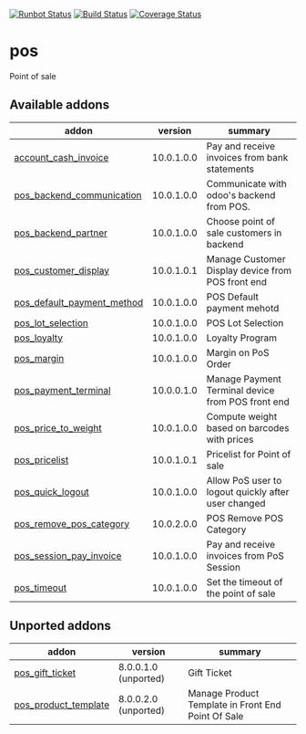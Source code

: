 [![Runbot Status](https://runbot.odoo-community.org/runbot/badge/flat/184/10.0.svg)](https://runbot.odoo-community.org/runbot/repo/github-com-oca-pos-184)
[![Build Status](https://travis-ci.org/OCA/pos.svg?branch=10.0)](https://travis-ci.org/OCA/pos)
[![Coverage Status](https://coveralls.io/repos/OCA/pos/badge.png?branch=10.0)](https://coveralls.io/r/OCA/pos?branch=10.0)

pos
===

Point of sale

[//]: # (addons)

Available addons
----------------
addon | version | summary
--- | --- | ---
[account_cash_invoice](account_cash_invoice/) | 10.0.1.0.0 | Pay and receive invoices from bank statements
[pos_backend_communication](pos_backend_communication/) | 10.0.1.0.0 | Communicate with odoo's backend from POS.
[pos_backend_partner](pos_backend_partner/) | 10.0.1.0.0 | Choose point of sale customers in backend
[pos_customer_display](pos_customer_display/) | 10.0.1.0.1 | Manage Customer Display device from POS front end
[pos_default_payment_method](pos_default_payment_method/) | 10.0.1.0.0 | POS Default payment mehotd
[pos_lot_selection](pos_lot_selection/) | 10.0.1.0.0 | POS Lot Selection
[pos_loyalty](pos_loyalty/) | 10.0.1.0.0 | Loyalty Program
[pos_margin](pos_margin/) | 10.0.1.0.0 | Margin on PoS Order
[pos_payment_terminal](pos_payment_terminal/) | 10.0.0.1.0 | Manage Payment Terminal device from POS front end
[pos_price_to_weight](pos_price_to_weight/) | 10.0.1.0.0 | Compute weight based on barcodes with prices
[pos_pricelist](pos_pricelist/) | 10.0.1.0.1 | Pricelist for Point of sale
[pos_quick_logout](pos_quick_logout/) | 10.0.1.0.0 | Allow PoS user to logout quickly after user changed
[pos_remove_pos_category](pos_remove_pos_category/) | 10.0.2.0.0 | POS Remove POS Category
[pos_session_pay_invoice](pos_session_pay_invoice/) | 10.0.1.0.0 | Pay and receive invoices from PoS Session
[pos_timeout](pos_timeout/) | 10.0.1.0.0 | Set the timeout of the point of sale


Unported addons
---------------
addon | version | summary
--- | --- | ---
[pos_gift_ticket](pos_gift_ticket/) | 8.0.0.1.0 (unported) | Gift Ticket
[pos_product_template](pos_product_template/) | 8.0.0.2.0 (unported) | Manage Product Template in Front End Point Of Sale

[//]: # (end addons)
